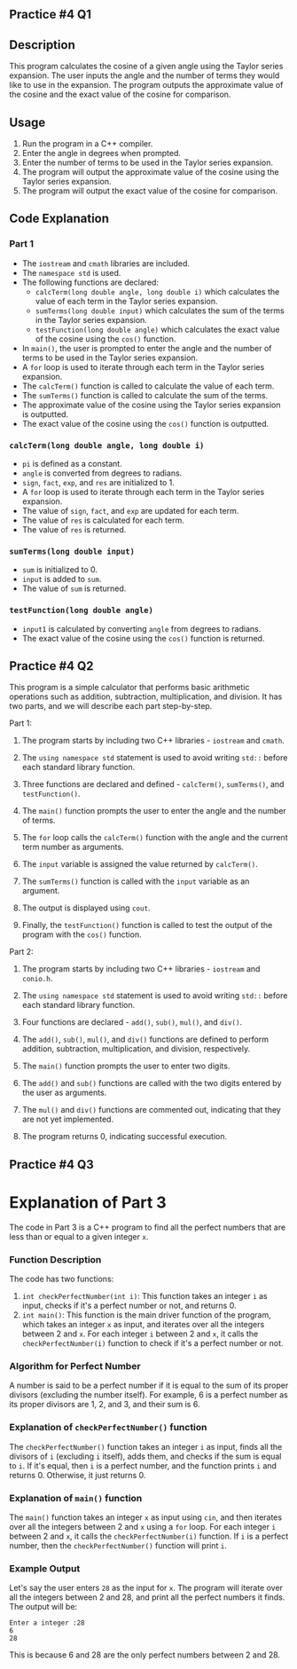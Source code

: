 ## Practice #4 Q1

## Description
This program calculates the cosine of a given angle using the Taylor series expansion. The user inputs the angle and the number of terms they would like to use in the expansion. The program outputs the approximate value of the cosine and the exact value of the cosine for comparison.

## Usage
1. Run the program in a C++ compiler.
2. Enter the angle in degrees when prompted.
3. Enter the number of terms to be used in the Taylor series expansion.
4. The program will output the approximate value of the cosine using the Taylor series expansion.
5. The program will output the exact value of the cosine for comparison.

## Code Explanation
### Part 1
- The `iostream` and `cmath` libraries are included.
- The `namespace std` is used.
- The following functions are declared:
    - `calcTerm(long double angle, long double i)` which calculates the value of each term in the Taylor series expansion.
    - `sumTerms(long double input)` which calculates the sum of the terms in the Taylor series expansion.
    - `testFunction(long double angle)` which calculates the exact value of the cosine using the `cos()` function.
- In `main()`, the user is prompted to enter the angle and the number of terms to be used in the Taylor series expansion.
- A `for` loop is used to iterate through each term in the Taylor series expansion.
- The `calcTerm()` function is called to calculate the value of each term.
- The `sumTerms()` function is called to calculate the sum of the terms.
- The approximate value of the cosine using the Taylor series expansion is outputted.
- The exact value of the cosine using the `cos()` function is outputted.

### `calcTerm(long double angle, long double i)`
- `pi` is defined as a constant.
- `angle` is converted from degrees to radians.
- `sign`, `fact`, `exp`, and `res` are initialized to 1.
- A `for` loop is used to iterate through each term in the Taylor series expansion.
- The value of `sign`, `fact`, and `exp` are updated for each term.
- The value of `res` is calculated for each term.
- The value of `res` is returned.

### `sumTerms(long double input)`
- `sum` is initialized to 0.
- `input` is added to `sum`.
- The value of `sum` is returned.

### `testFunction(long double angle)`
- `input1` is calculated by converting `angle` from degrees to radians.
- The exact value of the cosine using the `cos()` function is returned.


## Practice #4 Q2


This program is a simple calculator that performs basic arithmetic operations such as addition, subtraction, multiplication, and division. It has two parts, and we will describe each part step-by-step.

Part 1:

1. The program starts by including two C++ libraries - `iostream` and `cmath`.

2. The `using namespace std` statement is used to avoid writing `std::` before each standard library function.

3. Three functions are declared and defined - `calcTerm()`, `sumTerms()`, and `testFunction()`.

4. The `main()` function prompts the user to enter the angle and the number of terms.

5. The `for` loop calls the `calcTerm()` function with the angle and the current term number as arguments.

6. The `input` variable is assigned the value returned by `calcTerm()`.

7. The `sumTerms()` function is called with the `input` variable as an argument.

8. The output is displayed using `cout`.

9. Finally, the `testFunction()` function is called to test the output of the program with the `cos()` function.

Part 2:

1. The program starts by including two C++ libraries - `iostream` and `conio.h`.

2. The `using namespace std` statement is used to avoid writing `std::` before each standard library function.

3. Four functions are declared - `add()`, `sub()`, `mul()`, and `div()`.

4. The `add()`, `sub()`, `mul()`, and `div()` functions are defined to perform addition, subtraction, multiplication, and division, respectively.

5. The `main()` function prompts the user to enter two digits.

6. The `add()` and `sub()` functions are called with the two digits entered by the user as arguments.

7. The `mul()` and `div()` functions are commented out, indicating that they are not yet implemented. 

8. The program returns 0, indicating successful execution.


## Practice #4 Q3


# Explanation of Part 3

The code in Part 3 is a C++ program to find all the perfect numbers that are less than or equal to a given integer `x`. 

### Function Description

The code has two functions:

1. `int checkPerfectNumber(int i)`: This function takes an integer `i` as input, checks if it's a perfect number or not, and returns 0.
2. `int main()`: This function is the main driver function of the program, which takes an integer `x` as input, and iterates over all the integers between 2 and `x`. For each integer `i` between 2 and `x`, it calls the `checkPerfectNumber(i)` function to check if it's a perfect number or not.

### Algorithm for Perfect Number

A number is said to be a perfect number if it is equal to the sum of its proper divisors (excluding the number itself). For example, 6 is a perfect number as its proper divisors are 1, 2, and 3, and their sum is 6.

### Explanation of `checkPerfectNumber()` function

The `checkPerfectNumber()` function takes an integer `i` as input, finds all the divisors of `i` (excluding `i` itself), adds them, and checks if the sum is equal to `i`. If it's equal, then `i` is a perfect number, and the function prints `i` and returns 0. Otherwise, it just returns 0.

### Explanation of `main()` function

The `main()` function takes an integer `x` as input using `cin`, and then iterates over all the integers between 2 and `x` using a `for` loop. For each integer `i` between 2 and `x`, it calls the `checkPerfectNumber(i)` function. If `i` is a perfect number, then the `checkPerfectNumber()` function will print `i`.

### Example Output

Let's say the user enters `28` as the input for `x`. The program will iterate over all the integers between 2 and 28, and print all the perfect numbers it finds. The output will be:

```
Enter a integer :28
6
28
```

This is because 6 and 28 are the only perfect numbers between 2 and 28.
